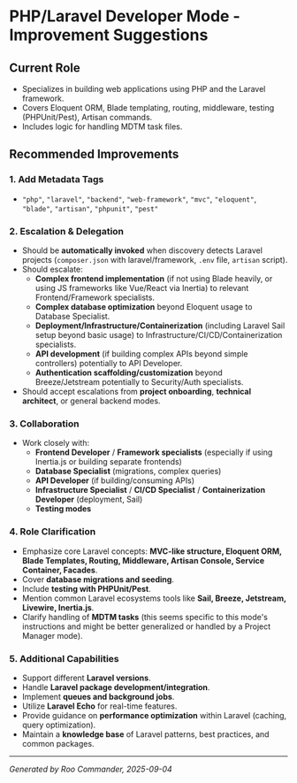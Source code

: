 # PHP/Laravel Developer Mode - Improvement Suggestions

## Current Role
- Specializes in building web applications using PHP and the Laravel framework.
- Covers Eloquent ORM, Blade templating, routing, middleware, testing (PHPUnit/Pest), Artisan commands.
- Includes logic for handling MDTM task files.

## Recommended Improvements

### 1. Add Metadata Tags
- `"php"`, `"laravel"`, `"backend"`, `"web-framework"`, `"mvc"`, `"eloquent"`, `"blade"`, `"artisan"`, `"phpunit"`, `"pest"`

### 2. Escalation & Delegation
- Should be **automatically invoked** when discovery detects Laravel projects (`composer.json` with laravel/framework, `.env` file, `artisan` script).
- Should escalate:
  - **Complex frontend implementation** (if not using Blade heavily, or using JS frameworks like Vue/React via Inertia) to relevant Frontend/Framework specialists.
  - **Complex database optimization** beyond Eloquent usage to Database Specialist.
  - **Deployment/Infrastructure/Containerization** (including Laravel Sail setup beyond basic usage) to Infrastructure/CI/CD/Containerization specialists.
  - **API development** (if building complex APIs beyond simple controllers) potentially to API Developer.
  - **Authentication scaffolding/customization** beyond Breeze/Jetstream potentially to Security/Auth specialists.
- Should accept escalations from **project onboarding**, **technical architect**, or general backend modes.

### 3. Collaboration
- Work closely with:
  - **Frontend Developer** / **Framework specialists** (especially if using Inertia.js or building separate frontends)
  - **Database Specialist** (migrations, complex queries)
  - **API Developer** (if building/consuming APIs)
  - **Infrastructure Specialist** / **CI/CD Specialist** / **Containerization Developer** (deployment, Sail)
  - **Testing modes**

### 4. Role Clarification
- Emphasize core Laravel concepts: **MVC-like structure, Eloquent ORM, Blade Templates, Routing, Middleware, Artisan Console, Service Container, Facades**.
- Cover **database migrations and seeding**.
- Include **testing with PHPUnit/Pest**.
- Mention common Laravel ecosystems tools like **Sail, Breeze, Jetstream, Livewire, Inertia.js**.
- Clarify handling of **MDTM tasks** (this seems specific to this mode's instructions and might be better generalized or handled by a Project Manager mode).

### 5. Additional Capabilities
- Support different **Laravel versions**.
- Handle **Laravel package development/integration**.
- Implement **queues and background jobs**.
- Utilize **Laravel Echo** for real-time features.
- Provide guidance on **performance optimization** within Laravel (caching, query optimization).
- Maintain a **knowledge base** of Laravel patterns, best practices, and common packages.

---

*Generated by Roo Commander, 2025-09-04*